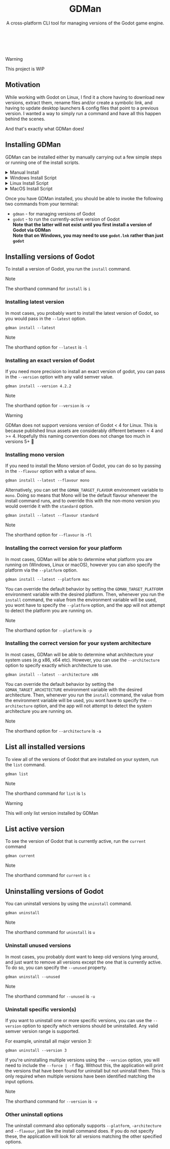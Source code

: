 <h1 align="center">
    GDMan
</h1>

<p align="center">
    A cross-platform CLI tool for managing versions of the Godot game engine.
</p>
<br/>
<br/>
<br/>
<br/>

> [!WARNING]
> This project is WIP

## Motivation

While working with Godot on Linux, I find it a chore having to download new versions,
extract them, rename files and/or create a symbolic link, and having to update
desktop launchers & config files that point to a previous version.
I wanted a way to simply run a command and have all this happen behind the scenes.

And that's exactly what GDMan does!

## Installing GDMan

GDMan can be installed either by manually carrying out a few simple steps or running
one of the install scripts.

<details>
<summary>Manual Install</summary>

You can manually install GDMan in a few steps:

- Download the [latest release](https://github.com/devklick/GDMan/releases/latest)
  for your operating system
- Extract it to a folder of your choice, e.g. `~/gdman`
- Update your path, adding your new folder to it. In the above example,
  we'd add `~/gdman` to the PATH.
- Delete the downloaded zip file - it's no longer needed

</details>

<details>
<summary>Windows Install Script</summary>

Rather than running through the steps manually, you can run the
[PowerShell install script](/install/install-windows.ps1) to install GDMan on Windows.

Run the following in a Admin PowerShell prompt:

```ps1
. {iwr -useb https://raw.githubusercontent.com/devklick/GDMan/master/install/install-windows.ps1} | iex;
```

</details>

<details>
<summary>Linux Install Script</summary>

You can run the following to use the [install script for Linux](/install/install-unix.sh):

```
wget -q https://raw.githubusercontent.com/devklick/GDMan/master/install/install-unix.sh -O - | bash -s linux
```

The script will require the following tools to be available on the machine:

- curl
- jq
- wget
- unzip

</details>

<details>
<summary>MacOS Install Script</summary>

There's no bespoke script for installing on MacOS, however if you have the right tools
available on your Mac, you can probably use the Linux install script and pass in `osx` as an argument:

```
wget -q https://raw.githubusercontent.com/devklick/GDMan/master/install/install-unix.sh -O - | bash -s linux
```

The script will require the following tools to be available on the machine:

- curl
- jq
- wget
- unzip

</details>

Once you have GDMan installed, you should be able to invoke the following two commands from your terminal:

- `gdman` - for managing versions of Godot
- `godot` - to run the currently-active version of Godot
  <br/>
  **Note that the latter will not exist until you first install a version of Godot via GDMan**
  <br/>
  **Note that on Windows, you may need to use `godot.lnk` rather than just `godot`**

## Installing versions of Godot

To install a version of Godot, you run the `install` command.

> [!NOTE]
> The shorthand command for `install` is `i`

### Installing latest version

In most cases, you probably want to install the latest version of Godot, so you
would pass in the `--latest` option.

```
gdman install --latest
```

> [!NOTE]
> The shorthand option for `--latest` is `-l`

### Installing an exact version of Godot

If you need more precision to install an exact version of godot, you can pass
in the `--version` option with any valid semver value.

```
gdman install --version 4.2.2
```

> [!NOTE]
> The shorthand option for `--version` is `-v`

> [!WARNING]
> GDMan does not support versions version of Godot < 4 for Linux.
> This is because published linux assets are considerably different between < 4 and >= 4.
> Hopefully this naming convention does not change too much in versions 5+ 🤞

### Installing mono version

If you need to install the Mono version of Godot, you can do so by passing in
the `--flavour` option with a value of `mono`.

```
gdman install --latest --flavour mono
```

Alternatively, you can set the `GDMAN_TARGET_FLAVOUR` environment variable to `mono`.
Doing so means that Mono will be the default flavour whenever the install command runs,
and to override this with the non-mono version you would override it with the `standard` option.

```
gdman install --latest --flavour standard
```

> [!NOTE]
> The shorthand option for `--flavour` is `-fl`

### Installing the correct version for your platform

In most cases, GDMan will be able to determine what platform you are running on
(Windows, Linux or macOS), however you can also specify the platform via the
`--platform` option.

```
gdman install --latest --platform mac
```

You can override the default behavior by setting the `GDMAN_TARGET_PLATFORM` environment variable
with the desired platform. Then, whenever you run the `install` command, the value from the
environment variable will be used, you wont have to specify the `--platform` option, and
the app will not attempt to detect the platform you are running on.

> [!NOTE]
> The shorthand option for `--platform` is `-p`

### Installing the correct version for your system architecture

In most cases, GDMan will be able to determine what architecture your system uses (e.g x86, x64 etc).
However, you can use the `--architecture` option to specify exactly which architecture to use.

```
gdman install --latest --architecture x86
```

You can override the default behavior by setting the `GDMAN_TARGET_ARCHITECTURE` environment variable
with the desired architecture. Then, whenever you run the `install` command, the value from the
environment variable will be used, you wont have to specify the `--architecture` option, and
the app will not attempt to detect the system architecture you are running on.

> [!NOTE]
> The shorthand option for `--architecture` is `-a`

## List all installed versions

To view all of the versions of Godot that are installed on your system, run the `list` command.

```
gdman list
```

> [!NOTE]
> The shorthand command for `list` is `ls`

> [!WARNING]
> This will only list version installed by GDMan

## List active version

To see the version of Godot that is currently active, run the `current` command

```
gdman current
```

> [!NOTE]
> The shorthand command for `current` is `c`

## Uninstalling versions of Godot

You can uninstall versions by using the `uninstall` command.

```
gdman uninstall
```

> [!NOTE]
> The shorthand command for `uninstall` is `u`

### Uninstall unused versions

In most cases, you probably dont want to keep old versions lying around, and just
want to remove all versions except the one that is currently active. To do so,
you can specify the `--unused` property.

```
gdman uninstall --unused
```

> [!NOTE]
> The shorthand command for `--unused` is `-u`

### Uninstall specific version(s)

If you want to uninstall one or more specific versions, you can use the `--version`
option to specify which versions should be uninstalled. Any valid semver version
range is supported.

For example, uninstall all major version 3:

```
gdman uninstall --version 3
```

If you're uninstalling multiple versions using the `--version` option, you will
need to include the `--force | -f` flag. Without this, the application will print
the versions that have been found for uninstall but not uninstall them. This is only
required when multiple versions have been identified matching the input options.

> [!NOTE]
> The shorthand command for `--version` is `-v`

### Other uninstall options

The uninstall command also optionally supports `--platform`, `-architecture` and
`--flavour`, just like the install command does. If you do not specify these,
the application will look for all versions matching the other specified options.
